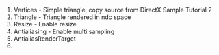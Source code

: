 1. Vertices - Simple triangle, copy source from DirectX Sample Tutorial 2
2. Triangle - Triangle rendered in ndc space
3. Resize - Enable resize
4. Antialiasing - Enable multi sampling
5. AntialiasRenderTarget
6.

